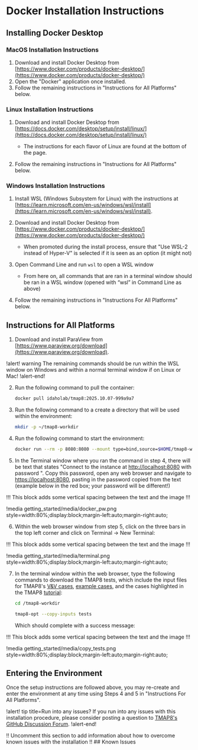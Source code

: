 # Docker Installation Instructions

## Installing Docker Desktop

### MacOS Installation Instructions

1. Download and install Docker Desktop from [https://www.docker.com/products/docker-desktop/](https://www.docker.com/products/docker-desktop/)
1. Open the "Docker" application once installed.
1. Follow the remaining instructions in "Instructions for All Platforms" below.

### Linux Installation Instructions

1. Download and install Docker Desktop from [https://docs.docker.com/desktop/setup/install/linux/](https://docs.docker.com/desktop/setup/install/linux/)

   - The instructions for each flavor of Linux are found at the bottom of the page.

1. Follow the remaining instructions in "Instructions for All Platforms" below.

### Windows Installation Instructions

1. Install WSL (Windows Subsystem for Linux) with the instructions at [https://learn.microsoft.com/en-us/windows/wsl/install](https://learn.microsoft.com/en-us/windows/wsl/install).
1. Download and install Docker Desktop from [https://www.docker.com/products/docker-desktop/](https://www.docker.com/products/docker-desktop/)

   - When promoted during the install process, ensure that "Use WSL-2 instead of Hyper-V" is selected if it is seen as an option (it might not)

1. Open Command Line and run `wsl`  to open a WSL window

   - From here on, all commands that are ran in a terminal window should be ran in a WSL window (opened with “wsl” in Command Line as above)

1. Follow the remaining instructions in "Instructions For All Platforms" below.

## Instructions for All Platforms

1. Download and install ParaView from [https://www.paraview.org/download](https://www.paraview.org/download).

!alert! warning
The remaining commands should be run within the WSL window on Windows and within a normal terminal window if on Linux or Mac!
!alert-end!

2. Run the following command to pull the container:

   ```bash
   docker pull idaholab/tmap8:2025.10.07-999a9a7
   ```

3. Run the following command to a create a directory that will be used within the environment:

   ```bash
   mkdir -p ~/tmap8-workdir
   ```

4. Run the following command to start the environment:

   ```bash
   docker run --rm -p 8080:8080 --mount type=bind,source=$HOME/tmap8-workdir,target=/tmap8-workdir idaholab/tmap8:2025.10.07-999a9a7 code-server-start
   ```
5. In the Terminal window where you ran the command in step 4, there will be text that states "Connect to the instance at [http://localhost:8080](http://localhost:8080) with password <PASSWORD>". Copy this password, open any web browser and navigate to [https://localhost:8080](http://localhost:8080), pasting in the password copied from the text (example below in the red box; your password will be different!)

!!!
This block adds some vertical spacing between the text and the image
!!!

!media getting_started/media/docker_pw.png style=width:80%;display:block;margin-left:auto;margin-right:auto;

6. Within the web browser window from step 5, click on the three bars in the top left corner and click on Terminal -> New Terminal:

!!!
This block adds some vertical spacing between the text and the image
!!!

!media getting_started/media/terminal.png style=width:80%;display:block;margin-left:auto;margin-right:auto;

7. In the terminal window within the web browser, type the following commands to download the TMAP8 tests, which include the input files for TMAP8's [V&V cases](verification_and_validation/index.md), [example cases](examples/index.md), and the cases highlighted in the TMAP8 [tutorial](workshops/tutorial/index.md):

   ```bash
   cd /tmap8-workdir
   ```

   ```bash
   tmap8-opt --copy-inputs tests
   ```

   Which should complete with a success message:

!!!
This block adds some vertical spacing between the text and the image
!!!

!media getting_started/media/copy_tests.png style=width:80%;display:block;margin-left:auto;margin-right:auto;

## Entering the Environment

Once the setup instructions are followed above, you may re-create and enter the environment at any time using Steps 4 and 5 in "Instructions For All Platforms".

!alert! tip title=Run into any issues?
If you run into any issues with this installation procedure, please consider posting a question to [TMAP8's GitHub Discussion Forum](https://github.com/idaholab/TMAP8/discussions).
!alert-end!

!! Uncomment this section to add information about how to overcome known issues with the installation
!! ## Known Issues
